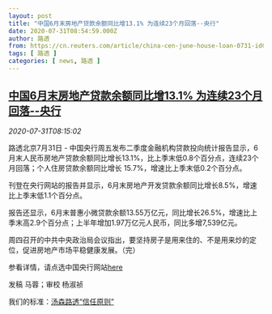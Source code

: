 ```yaml
---
layout: post
title: "中国6月末房地产贷款余额同比增13.1% 为连续23个月回落--央行"
date: 2020-07-31T08:54:59.000Z
author: 路透
from: https://cn.reuters.com/article/china-cen-june-house-loan-0731-idCNKCS24W127
tags: [ 路透 ]
categories: [ news, 路透 ]
---
```

<!--1596185699000-->
[中国6月末房地产贷款余额同比增13.1% 为连续23个月回落--央行](https://cn.reuters.com/article/china-cen-june-house-loan-0731-idCNKCS24W127)
------

<div>
<div><i>2020-07-31T08:15:02</i></div><div class="StandardArticleBody_body"><p>路透北京7月31日 - 中国央行周五发布二季度金融机构贷款投向统计报告显示，6月末人民币房地产贷款余额同比增长13.1%，比上季末低0.8个百分点，连续23个月回落；个人住房贷款余额同比增长 15.7%，增速比上季末低0.2个百分点。 </p><p>刊登在央行网站的报告并显示，6月末房地产开发贷款余额同比增长8.5%，增速比上季末低1.1个百分点。 </p><p>报告还显示，6月末普惠小微贷款余额13.55万亿元，同比增长26.5%，增速比上季末高2.9个百分点；上半年增加1.97万亿元人民币，同比多增7,539亿元。 </p><p>周四召开的中共中央政治局会议指出，要坚持房子是用来住的、不是用来炒的定位，促进房地产市场平稳健康发展。（完） </p><p>参看详情，请点选中国央行网站<a href="http://www.pbc.gov.cn/goutongjiaoliu/113456/113469/4065590/index.html">here</a>  </p><div class="Attribution_container"><div class="Attribution_attribution"><p class="Attribution_content">发稿 马蓉；审校 杨淑祯 </p></div></div><div class="StandardArticleBody_trustBadgeContainer"><span class="StandardArticleBody_trustBadgeTitle">我们的标准：</span><span class="trustBadgeUrl"><a href="https://www.thomsonreuters.cn/content/dam/openweb/documents/pdf/china/brochures/about-us-1.pdf">汤森路透“信任原则”</a></span></div></div>
</div>
